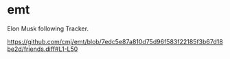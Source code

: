 # emt
Elon Musk following Tracker.

https://github.com/cmj/emt/blob/7edc5e87a810d75d96f583f22185f3b67d18be2d/friends.diff#L1-L50
